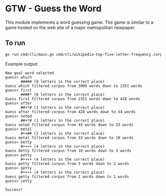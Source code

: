 # GTW - Guess the Word

This module implements a word guessing game. The game is similar
to a game hosted on the web site of a major metropolitan newpaper.

## To run

```bash
go run cmd/cli/main.go cmd/cli/wikipedia-top-five-letter-frequency.corpus
```

Example output:
```
New goal word selected
guess> which
       ##### (0 letters in the correct place)
Guess which filtered corpus from 3000 words down to 2351 words
guess> first
       ####* (0 letters in the correct place)
Guess first filtered corpus from 2351 words down to 428 words
guess> after
       ##+*# (1 letters in the correct place)
Guess after filtered corpus from 428 words down to 44 words
guess> noted
       ##+*# (1 letters in the correct place)
Guess noted filtered corpus from 44 words down to 33 words
guess> metal
       #++## (2 letters in the correct place)
Guess metal filtered corpus from 33 words down to 10 words
guess> betty
       #++++ (4 letters in the correct place)
Guess betty filtered corpus from 10 words down to 3 words
guess> petty
       #++++ (4 letters in the correct place)
Guess petty filtered corpus from 3 words down to 2 words
guess> getty
       #++++ (4 letters in the correct place)
Guess getty filtered corpus from 2 words down to 1 words
guess> jetty

Success!
```
